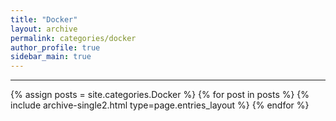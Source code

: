 ```yaml
---
title: "Docker"
layout: archive
permalink: categories/docker
author_profile: true
sidebar_main: true
---
```



***

{% assign posts = site.categories.Docker %}
{% for post in posts %} {% include archive-single2.html type=page.entries_layout %} {% endfor %}
